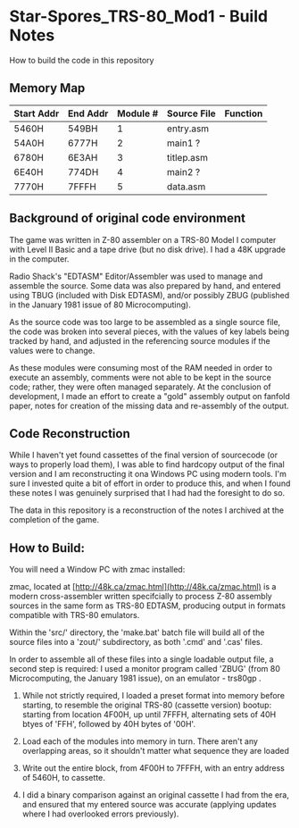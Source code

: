 # Star-Spores_TRS-80_Mod1 - Build Notes

How to build the code in this repository

## Memory Map

Start Addr | End Addr | Module # | Source File | Function
-----------|----------|-----------|-------------|---------
5460H | 549BH | 1 | entry.asm | 
54A0H | 6777H | 2 | main1 ? | 
6780H | 6E3AH | 3 | titlep.asm | 
6E40H | 774DH | 4 | main2 ? | 
7770H | 7FFFH | 5 | data.asm | 

## Background of original code environment

The game was written in Z-80 assembler on a TRS-80 Model I computer with
Level II Basic and a tape drive (but no disk drive).  I had a 48K upgrade
in the computer.

Radio Shack's "EDTASM" Editor/Assembler was used to manage and
assemble the source.  Some data was also prepared by hand, and entered
using TBUG (included with Disk EDTASM), and/or possibly ZBUG (published
in the January 1981 issue of 80 Microcomputing).

As the source code was too large to be assembled as a single source file,
the code was broken into several pieces, with the values of key labels
being tracked by hand, and adjusted in the referencing source modules if
the values were to change.

As these modules were consuming most of the RAM needed in order to
execute an assembly, comments were not able to be kept in the source
code; rather, they were often managed separately. At the conclusion of
development, I made an effort to create a "gold" assembly output on
fanfold paper, notes for creation of the missing data and re-assembly
of the output.

## Code Reconstruction

While I haven't yet found cassettes of the final version of sourcecode (or
ways to properly load them), I was able to find hardcopy output of the final
version and I am reconstructing it ona Windows PC using modern tools.  I'm
sure I invested quite a bit of effort in order to produce this, and when I
found these notes I was genuinely surprised that I had had the foresight to
do so.

The data in this repository is a reconstruction of the notes I archived at the
completion of the game.
 
## How to Build:

You will need a Window PC with zmac installed:

zmac, located at [http://48k.ca/zmac.html](http://48k.ca/zmac.html) is a modern
cross-assembler written specifcially to process Z-80 assembly sources in the
same form as TRS-80 EDTASM, producing output in formats compatible with TRS-80
emulators.

Within the 'src/' directory, the 'make.bat' batch file will build all of the source
files into a 'zout/' subdirectory, as both '.cmd' and '.cas' files.

In order to assemble all of these files into a single loadable output file, a second step
is required: I used a monitor program called 'ZBUG' (from 80 Microcomputing, the
January 1981 issue), on an emulator - trs80gp .

1. While not strictly required, I loaded a preset format into memory before starting,
to resemble the original TRS-80 (cassette version) bootup: starting from location
4F00H, up until 7FFFH, alternating sets of 40H btyes of 'FFH', followed by 40H bytes
of '00H'.

2. Load each of the modules into memory in turn.  There aren't any overlapping areas,
so it shouldn't matter what sequence they are loaded

3. Write out the entire block, from 4F00H to 7FFFH, with an entry address of 5460H,
to cassette.

4. I did a binary comparison against an original cassette I had from the era, and ensured
that my entered source was accurate (applying updates where I had overlooked errors
previously).

